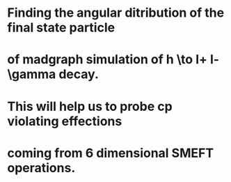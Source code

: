 # Finding the angular ditribution of the final state particle
# of madgraph simulation of h \to l+ l- \gamma decay.

# This will help us to probe cp violating effections
# coming from 6 dimensional SMEFT operations.
